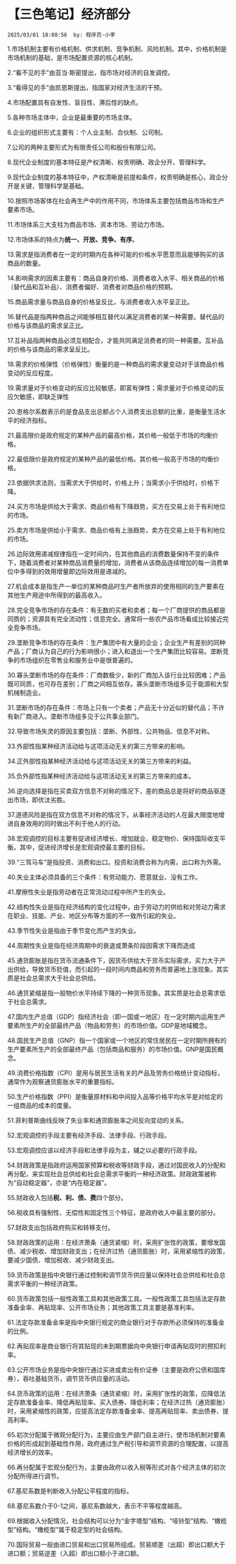 # 【三色笔记】经济部分
`2025/03/01 18:08:56  by: 程序员·小李`

1.市场机制主要有价格机制、供求机制、竞争机制、风险机制。其中，价格机制是市场机制的基础，是市场配置资源的核心机制。

2.“看不见的手”由亚当·斯密提出，指市场对经济的自发调控。

3.“看得见的手”由凯恩斯提出，指国家对经济生活的干预。

4.市场配置具有自发性、盲目性、滞后性的缺点。

5.各种市场主体中，企业是最重要的市场主体。

6.企业的组织形式主要有：个人业主制、合伙制、公司制。

7.公司的两种主要形式为有限责任公司和股份有限公司。

8.现代企业制度的基本特征是产权清晰、权责明确、政企分开、管理科学。

9.现代企业制度的基本特征中，产权清晰是前提和条件，权责明确是核心，政企分开是关键，管理科学是基础。

10.按照市场客体在社会再生产中的作用不同，市场体系主要包括商品市场和生产要素市场。

11.市场体系三大支柱为商品市场、资本市场、劳动力市场。

12.市场体系的特点为**统一、开放、竞争、有序**。

13.需求是指消费者在一定的时期内在各种可能的价格水平愿意而且能够购买的该商品的数量。

14.影响需求的因素主要有：商品自身的价格、消费者收入水平、相关商品的价格（替代品和互补品）、消费者偏好、消费者对商品价格的预期。

15.商品需求量与商品自身的价格呈反比，与消费者收入水平呈正比。

16.替代品是指两种商品之间能够相互替代以满足消费者的某一种需要。替代品的价格与该商品的需求呈正比。

17.互补品指两种商品必须互相配合，才能共同满足消费者的同一种需要。互补品的价格与该商品的需求呈反比。

18.需求的价格弹性（价格弹性）衡量的是一种商品的需求量变动对于该商品价格变动的反应程度。

19.需求量对于价格变动的反应比较敏感，即富有弹性；需求量对于价格变动的反应欠敏感，即缺乏弹性

20.恩格尔系数表示的是食品支出总额占个人消费支出总额的比重，是衡量生活水平的经济指标。

21.最高限价是政府规定的某种产品的最高价格，其价格一般低于市场的均衡价格。

22.最低限价是政府规定的某种产品的最低价格。其价格一般高于市场的均衡价格。

23.依据供求法则，当需求大于供给时，价格上升；当需求小于供给时，价格下降。

24.买方市场是供给大于需求、商品价格有下降趋势，买方在交易上处于有利地位的市场。

25.卖方市场是供给小于需求、商品价格有上涨趋势，卖方在交易上处于有利地位的市场。

26.边际效用递减规律指在一定时间内，在其他商品的消费数量保持不变的条件下，随着消费者对某种商品消费量的增加，消费者从该商品连续增加的每一消费单位中多得到的效用增量即边际效用是递减的。

27.机会成本是指生产一单位的某种商品时生产者所放弃的使用相同的生产要素在其他生产用途中所得到的最高收入。

28.完全竞争市场的存在条件：有无数的买者和卖者；每一个厂商提供的商品都是同质的；资源具有完全流动性；信息完全。通常将一些农产品市场看成比较接近完全竞争市场。

29.垄断竞争市场的存在条件：生产集团中有大量的企业；企业生产有差别的同种产品；厂商认为自己的行为影响很小；进入和退出一个生产集团比较容易。垄断竞争的市场组织在零售业和服务业中是很普遍的。

30.寡头垄断市场的存在条件：厂商数极少，新的厂商加入该行业比较困难；产品既可同质，也可存在差别；厂商之间相互依存。寡头垄断市场组多见于能源和大型机械制造业。

31.垄断市场的存在条件：市场上只有一个卖者；产品无十分近似的替代品；不许有新厂商进入。垄断市场组多见于公共事业部门。

32.导致市场失灵的原因主要包括：垄断、外部性、公共物品、信息不对称。

33.外部性指某种经济活动给与这项活动无关的第三方带来的影响。

34.正外部性指某种经济活动给与这项活动无关的第三方带来的利益。

35.负外部性指某种经济活动给与这项活动无关的第三方带来的成本。

36.逆向选择是指在买卖双方信息不对称的情况下，差的商品总是将好的商品驱逐出市场，即优汰劣胜。

37.道德风险是指在双方信息不对称的情况下，从事经济活动的人在最大限度地增进自身效用的同时做出不利于他人的行动。

38.宏观调控的目标主要有促进经济增长、增加就业、稳定物价、保持国际收支平衡。其中，促进经济增长是宏观调控最主要的目标。

39.“三驾马车”是指投资、消费和出口。投资和消费合称为内需，出口称为外需。

40.失业主体必须具备的三个条件：有劳动能力、愿意就业、没有工作。

41.摩擦性失业是指劳动者在正常流动过程中所产生的失业。

42.结构性失业是指在经济结构的变化过程中，由于劳动力的供给和对劳动力需求在职业、技能、产业、地区分布等方面的不一致所引起的失业。

43.季节性失业是指由于季节变化而产生的失业。

44.周期性失业是指在经济周期中的衰退或萧条阶段因需求下降而造成

45.通货膨胀是指在货币流通条件下，因货币供给大于货币实际需求，买力大于产出供给，导致货币贬值，而引起的一段时间内商品和劳务而普遍地上涨现象。其实质是社会总需求大于社会总供给。

46.通货紧缩是指一般物价水平持续下降的一种货币现象。其实质是社会总需求低于社会总需求。

47.国内生产总值（GDP）指经济社会（即一国或一地区）在一定时期内运用生产要素所生产的全部最终产品（物品和劳务）的市场价值。GDP是地域概念。

48.国民生产总值（GNP）指一个国家或一个地区的常住居民在一定时期所拥有的生产要素所生产的全部最终产品（包括商品和服务）的市场价值。GNP是国民概念。

49.消费价格指数（CPI）是用与居民生活有关的产品及劳务价格统计变动指标，通常作为观察通货膨胀水平的重要指标。

50.生产价格指数（PPI）是衡量原材料和中间投入品等价格平均水平是对给定的一组商品的成本的度量。

51.菲利普斯曲线反映了失业率和通货膨胀率之间反向变动的关系。

52.宏观调控的手段主要有经济手段、法律手段、行政手段。

53.宏观调控应该以经济手段和法律手段为主，辅之以必要的行政手段。

54.财政政策是指政府运用国家预算和税收等财政手段，通过对国民收入的分配和再分配，来实现社会总供给和社会总需求平衡的一种经济政策。财政政策被称为“自动稳定器”，亦是“内在稳定器”。

55.财政收入包括**税、利、债、费**四个部分。

56.税收具有强制性、无偿性和固定性三个特征，是政府收入中最主要的部分。

57.财政支出包括政府购买和转移支付。

58.财政政策的运用：在经济萧条（通货紧缩）时，采用扩张性的政策，要增发国债、减少税收、增加财政支出；在经济过热（通货膨胀）时，采用紧缩性的政策，要减少国债、增加税收、减少财政支出。

59.货币政策是指中央银行通过控制和调节货币供应量以保持社会总供给和社会总需求平衡的一种经济政策。

60.货币政策包括一般性政策工具和其他政策工具。一般性政策工具包括法定存款准备金率、再贴现率、公开市场业务；其他政策工具主要是基准利率。

61.法定存款准备金率是指中央银行规定的商业银行对于存款所必须保持的准备金的比例。

62.再贴现率是商业银行将其贴现的未到期票据向中央银行申请再贴现时的预扣利率。

63.公开市场业务是指中央银行通过买进或卖出有价证券（主要是政府公债和国库券），吞吐基础货币，调节货币供应量的活动。

64.货币政策的运用：在经济萧条（通货紧缩）时，采用扩张性的政策，应降低法定存款准备金率、降低再贴现率、买入债券、降低利率；在经济过热（通货膨胀）时，采用紧缩性的政策，应提高法定存款准备金率、提高再贴现率、卖出债券、提高利率。

65.初次分配属于微观分配行为，主要应由生产部门自主进行，使市场机制对要素价格的形成起到基础性作用，政府通过生产税引导和调节资源的合理配置，以提高经济增长的效率。

66.再分配属于宏观分配行为，主要由政府以收入税等形式对各个经济主体的初次分配所得进行调节。

67.基尼系数是判断收入分配公平程度的指标。

68.基尼系数介于0-1之间，基尼系数越大，表示不平等程度越高。

69.根据收入分配情况，社会结构可以分为“金字塔型”结构、“哑铃型”结构、“橄榄型”结构。“橄榄型”属于稳定型的社会结构。

70.国际贸易一般由进口贸易和出口贸易所组成。贸易顺差（出超）即出口额大于进口额；贸易逆差（入超）即出口额小于进口额。

